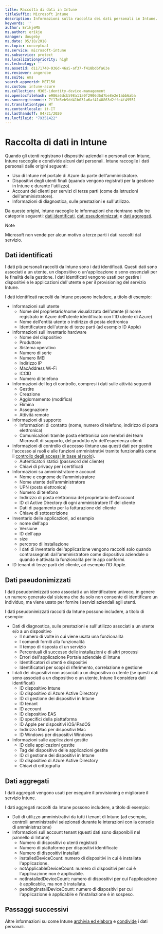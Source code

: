 ```yaml
---
title: Raccolta di dati in Intune
titleSuffix: Microsoft Intune
description: Informazioni sulla raccolta dei dati personali in Intune.
keywords: ''
author: ErikjeMS
ms.author: erikje
manager: dougeby
ms.date: 05/18/2018
ms.topic: conceptual
ms.service: microsoft-intune
ms.subservice: protect
ms.localizationpriority: high
ms.technology: ''
ms.assetid: d1171740-936d-46a5-af37-f418bd6fa63e
ms.reviewer: angerobe
ms.suite: ems
search.appverid: MET150
ms.custom: intune-azure
ms.collection: M365-identity-device-management
ms.openlocfilehash: e986a6dcb598a11a0f2906d6d7be8e2e1abb6aba
ms.sourcegitcommit: 7f17d6eb9dd41b031a6af4148863d2ffc4f49551
ms.translationtype: HT
ms.contentlocale: it-IT
ms.lasthandoff: 04/21/2020
ms.locfileid: "79351422"
---
```

# <a name="data-collection-in-intune"></a>Raccolta di dati in Intune

Quando gli utenti registrano i dispositivi aziendali o personali con Intune, Intune raccoglie e condivide alcuni dati personali. Intune raccoglie i dati personali dalle origini seguenti:

- Uso di Intune nel portale di Azure da parte dell'amministratore.
- Dispositivi degli utenti finali (quando vengono registrati per la gestione in Intune e durante l'utilizzo).
- Account dei clienti per servizi di terze parti (come da istruzioni dell'amministratore).
- Informazioni di diagnostica, sulle prestazioni e sull'utilizzo.

Da queste origini, Intune raccoglie le informazioni che rientrano nelle tre categorie seguenti: [dati identificati](#identified-data), [dati pseudonimizzati](#pseudonymized-data) e [dati aggregati](#aggregated-data).

> [!NOTE]
> Microsoft non vende per alcun motivo a terze parti i dati raccolti dal servizio.

## <a name="identified-data"></a>Dati identificati

I dati più personali raccolti da Intune sono i dati identificati. Questi dati sono associati a un utente, un dispositivo o un'applicazione e sono essenziali per le finalità della gestione. I dati identificati vengono usati per gestire i dispositivi e le applicazioni dell'utente e per il provisioning del servizio Intune.

I dati identificati raccolti da Intune possono includere, a titolo di esempio: 

- Informazioni sull'utente
  - Nome del proprietario/nome visualizzato dell'utente (il nome registrato in Azure dell'utente identificato con l'ID utente di Azure)
  - Nome dell'entità utente o indirizzo di posta elettronica
  - Identificatore dell'utente di terze parti (ad esempio ID Apple)
- Informazioni sull'inventario hardware
  - Nome del dispositivo
  - Produttore
  - Sistema operativo
  - Numero di serie
  - Numero IMEI
  - Indirizzo IP
  - MacAddress Wi-Fi
  - ICCID
  - Numero di telefono
- Informazioni del log di controllo, compresi i dati sulle attività seguenti
  - Gestire
  - Creazione
  - Aggiornamento (modifica)
  - Elimina
  - Assegnazione
  - Attività remote
- Informazioni di supporto
  - Informazioni di contatto (nome, numero di telefono, indirizzo di posta elettronica)
  - Comunicazioni tramite posta elettronica con membri dei team Microsoft di supporto, del prodotto e/o dell'esperienza clienti
- Informazioni di controllo di accesso (Intune usa questi dati per gestire l'accesso ai ruoli e alle funzioni amministrativi tramite funzionalità come il [controllo degli accessi in base al ruolo](../fundamentals/role-based-access-control.md)).
  - Autenticatori statici (password del cliente)
  - Chiavi di privacy per i certificati 
- Informazioni su amministratore e account
  - Nome e cognome dell'amministratore
  - Nome utente dell'amministratore
  - UPN (posta elettronica)
  - Numero di telefono
  - Indirizzo di posta elettronica del proprietario dell'account
  - ID di Active Directory di ogni amministratore IT del cliente
  - Dati di pagamento per la fatturazione del cliente
  - Chiave di sottoscrizione
- Inventario delle applicazioni, ad esempio
  - nome dell'app
  - Versione
  - ID dell'app
  - size
  - percorso di installazione
  - I dati di inventario dell'applicazione vengono raccolti solo quando contrassegnati dall'amministratore come dispositivo aziendale o quando è attivata la funzionalità per le app conformi.  
- ID tenant di terze parti del cliente, ad esempio l'ID Apple. 

## <a name="pseudonymized-data"></a>Dati pseudonimizzati

I dati pseudonimizzati sono associati a un identificatore univoco, in genere un numero generato dal sistema che da solo non consente di identificare un individuo, ma viene usato per fornire i servizi aziendali agli utenti. 

I dati pseudonimizzati raccolti da Intune possono includere, a titolo di esempio: 

- Dati di diagnostica, sulle prestazioni e sull'utilizzo associati a un utente e/o a un dispositivo
  - Il numero di volte in cui viene usata una funzionalità
  - I comandi forniti alla funzionalità
  - Il tempo di risposta di un servizio
  - Percentuali di successo delle installazioni e di altri processi
  - Errori dell'applicazione Portale aziendale di Intune
  - Identificatori di utenti e dispositivi
  - Identificatori per scopi di riferimento, correlazione e gestione 
- I dati dei dispositivi non associati a un dispositivo o utente (se questi dati sono associati a un dispositivo o un utente, Intune li considera dati identificati)
  - ID dispositivo Intune
  - ID dispositivo di Azure Active Directory
  - ID di gestione dei dispositivi in Intune
  - ID tenant
  - ID account
  - ID dispositivo EAS
  - ID specifici della piattaforma
  - ID Apple per dispositivi iOS/iPadOS
  - Indirizzo Mac per dispositivi Mac
  - ID Windows per dispositivi Windows
- Informazioni sulle applicazioni gestite
  - ID delle applicazioni gestite
  - Tag del dispositivo delle applicazioni gestite
  - ID di gestione dei dispositivi in Intune
  - ID dispositivo di Azure Active Directory
  - Chiavi di crittografia

## <a name="aggregated-data"></a>Dati aggregati

I dati aggregati vengono usati per eseguire il provisioning e migliorare il servizio Intune. 

I dati aggregati raccolti da Intune possono includere, a titolo di esempio: 

- Dati di utilizzo amministrativi da tutti i tenant di Intune (ad esempio, controlli amministrativi selezionati durante le interazioni con la console di amministrazione)
- Informazioni sull'account tenant (questi dati sono disponibili nel pannello di Intune)
  - Numero di dispositivi o utenti registrati
  - Numero di piattaforme per dispositivi identificate  
  - Numero di dispositivi installati
  - installedDeviceCount: numero di dispositivi in cui è installata l'applicazione.
  - notApplicableDeviceCount: numero di dispositivi per cui è l'applicazione non è applicabile.
  - notInstalledDeviceCount: numero di dispositivi per cui l'applicazione è applicabile, ma non è installata.
  - pendingInstallDeviceCount: numero di dispositivi per cui l'applicazione è applicabile e l'installazione è in sospeso.

## <a name="next-steps"></a>Passaggi successivi

Altre informazioni su come Intune [archivia ed elabora](privacy-data-store-process.md) e [condivide](privacy-data-secure-share.md) i dati personali. 
